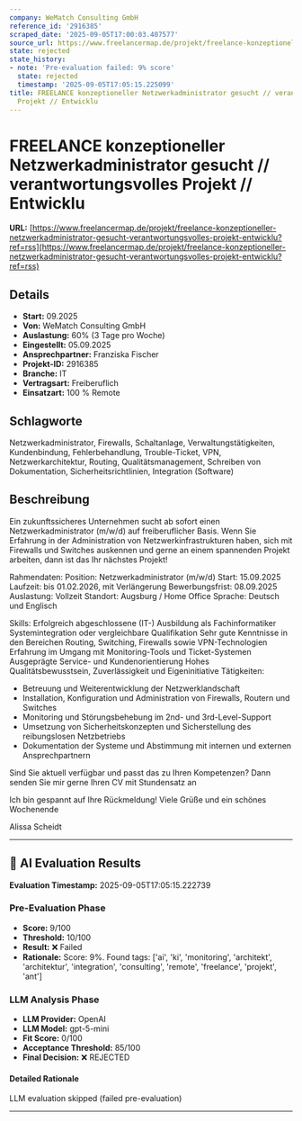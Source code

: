 ```yaml
---
company: WeMatch Consulting GmbH
reference_id: '2916385'
scraped_date: '2025-09-05T17:00:03.407577'
source_url: https://www.freelancermap.de/projekt/freelance-konzeptioneller-netzwerkadministrator-gesucht-verantwortungsvolles-projekt-entwicklu?ref=rss
state: rejected
state_history:
- note: 'Pre-evaluation failed: 9% score'
  state: rejected
  timestamp: '2025-09-05T17:05:15.225099'
title: FREELANCE konzeptioneller Netzwerkadministrator gesucht // verantwortungsvolles
  Projekt // Entwicklu
---
```



# FREELANCE konzeptioneller Netzwerkadministrator gesucht // verantwortungsvolles Projekt // Entwicklu
**URL:** [https://www.freelancermap.de/projekt/freelance-konzeptioneller-netzwerkadministrator-gesucht-verantwortungsvolles-projekt-entwicklu?ref=rss](https://www.freelancermap.de/projekt/freelance-konzeptioneller-netzwerkadministrator-gesucht-verantwortungsvolles-projekt-entwicklu?ref=rss)
## Details
- **Start:** 09.2025
- **Von:** WeMatch Consulting GmbH
- **Auslastung:** 60% (3 Tage pro Woche)
- **Eingestellt:** 05.09.2025
- **Ansprechpartner:** Franziska Fischer
- **Projekt-ID:** 2916385
- **Branche:** IT
- **Vertragsart:** Freiberuflich
- **Einsatzart:** 100
                                                % Remote

## Schlagworte
Netzwerkadministrator, Firewalls, Schaltanlage, Verwaltungstätigkeiten, Kundenbindung, Fehlerbehandlung, Trouble-Ticket, VPN, Netzwerkarchitektur, Routing, Qualitätsmanagement, Schreiben von Dokumentation, Sicherheitsrichtlinien, Integration (Software)

## Beschreibung
Ein zukunftssicheres Unternehmen sucht ab sofort einen Netzwerkadministrator (m/w/d) auf freiberuflicher Basis. Wenn Sie Erfahrung in der Administration von Netzwerkinfrastrukturen haben, sich mit Firewalls und Switches auskennen und gerne an einem spannenden Projekt arbeiten, dann ist das Ihr nächstes Projekt!

Rahmendaten:
Position: Netzwerkadministrator (m/w/d)
Start: 15.09.2025
Laufzeit: bis 01.02.2026, mit Verlängerung
Bewerbungsfrist: 08.09.2025
Auslastung: Vollzeit
Standort: Augsburg / Home Office
Sprache: Deutsch und Englisch

Skills:
Erfolgreich abgeschlossene (IT-) Ausbildung als Fachinformatiker Systemintegration oder vergleichbare Qualifikation
Sehr gute Kenntnisse in den Bereichen Routing, Switching, Firewalls sowie VPN-Technologien
Erfahrung im Umgang mit Monitoring-Tools und Ticket-Systemen
Ausgeprägte Service- und Kundenorientierung
Hohes Qualitätsbewusstsein, Zuverlässigkeit und Eigeninitiative
Tätigkeiten:
- Betreuung und Weiterentwicklung der Netzwerklandschaft
- Installation, Konfiguration und Administration von Firewalls, Routern und Switches
- Monitoring und Störungsbehebung im 2nd- und 3rd-Level-Support
- Umsetzung von Sicherheitskonzepten und Sicherstellung des reibungslosen Netzbetriebs
- Dokumentation der Systeme und Abstimmung mit internen und externen Ansprechpartnern

Sind Sie aktuell verfügbar und passt das zu Ihren Kompetenzen? Dann senden Sie mir gerne Ihren CV mit Stundensatz an

Ich bin gespannt auf Ihre Rückmeldung!
Viele Grüße und ein schönes Wochenende

Alissa Scheidt

---

## 🤖 AI Evaluation Results

**Evaluation Timestamp:** 2025-09-05T17:05:15.222739

### Pre-Evaluation Phase
- **Score:** 9/100
- **Threshold:** 10/100
- **Result:** ❌ Failed
- **Rationale:** Score: 9%. Found tags: ['ai', 'ki', 'monitoring', 'architekt', 'architektur', 'integration', 'consulting', 'remote', 'freelance', 'projekt', 'ant']

### LLM Analysis Phase
- **LLM Provider:** OpenAI
- **LLM Model:** gpt-5-mini
- **Fit Score:** 0/100
- **Acceptance Threshold:** 85/100
- **Final Decision:** ❌ REJECTED

#### Detailed Rationale
LLM evaluation skipped (failed pre-evaluation)

---
